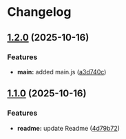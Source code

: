 # Changelog

## [1.2.0](https://github.com/LucasFVidigal/azure_boards_demo/compare/v1.1.0...v1.2.0) (2025-10-16)


### Features

* **main:** added main.js ([a3d740c](https://github.com/LucasFVidigal/azure_boards_demo/commit/a3d740c8f8ea43b60a7840df60f624bd98d10976))

## [1.1.0](https://github.com/LucasFVidigal/azure_boards_demo/compare/v1.0.0...v1.1.0) (2025-10-16)


### Features

* **readme:** update Readme ([4d79b72](https://github.com/LucasFVidigal/azure_boards_demo/commit/4d79b72a329c74baf36b79d1f75002598eec5d79))
